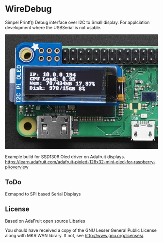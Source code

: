 # WireDebug

Simpel Printf() Debug interface over I2C to Small display.
For applciation development where the USBSerial is not usable.

![logo](/images/oled128x32.jpg?raw=true)

Example build for SSD1306 Oled driver on Adafruit displays.
https://learn.adafruit.com/adafruit-pioled-128x32-mini-oled-for-raspberry-pi/overview

## ToDo
Exmapnd to SPI based Serial Displays

## License

Based on AdaFruit open source Libaries


You should have received a copy of the GNU Lesser General Public License
along with MKR WAN library.  If not, see <http://www.gnu.org/licenses/>.
